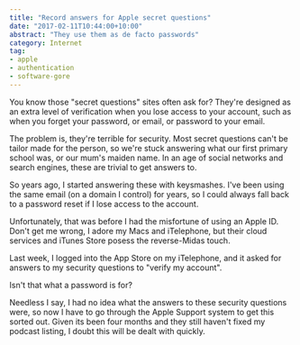 ```yaml
---
title: "Record answers for Apple secret questions"
date: "2017-02-11T10:44:00+10:00"
abstract: "They use them as de facto passwords"
category: Internet
tag:
- apple
- authentication
- software-gore
---
```

You know those "secret questions" sites often ask for? They're designed as an extra level of verification when you lose access to your account, such as when you forget your password, or email, or password to your email.

The problem is, they're terrible for security. Most secret questions can't be tailor made for the person, so we're stuck answering what our first primary school was, or our mum's maiden name. In an age of social networks and search engines, these are trivial to get answers to.

So years ago, I started answering these with keysmashes. I've been using the same email (on a domain I control) for years, so I could always fall back to a password reset if I lose access to the account.

Unfortunately, that was before I had the misfortune of using an Apple ID. Don't get me wrong, I adore my Macs and iTelephone, but their cloud services and iTunes Store posess the reverse-Midas touch.

Last week, I logged into the App Store on my iTelephone, and it asked for answers to my security questions to "verify my account".

Isn't that what a password is for?

Needless I say, I had no idea what the answers to these security questions were, so now I have to go through the Apple Support system to get this sorted out. Given its been four months and they still haven't fixed my podcast listing, I doubt this will be dealt with quickly.

